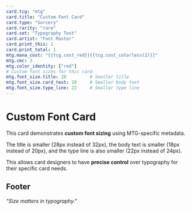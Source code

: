 ```yaml
---
card.tcg: "mtg"
card.title: "Custom Font Card"
card.type: "Sorcery"
card.rarity: "rare"
card.set: "Typography Test"
card.artist: "Font Master"
card.print_this: 1
card.print_total: 1
mtg.mana_cost: "{{tcg.cost_red}}{{tcg.cost_colorless(2)}}"
mtg.cmc: 3
mtg.color_identity: ["red"]
# Custom font sizes for this card
mtg.font_size.title: 28         # Smaller title
mtg.font_size.card_text: 18     # Smaller body text
mtg.font_size.type_line: 22     # Smaller type line
---
```


# Custom Font Card

This card demonstrates **custom font sizing** using MTG-specific metadata.

The title is smaller (28px instead of 32px), the body text is smaller (18px instead of 20px), and the type line is also smaller (22px instead of 24px).

This allows card designers to have **precise control** over typography for their specific card needs.

## Footer

*"Size matters in typography."*
